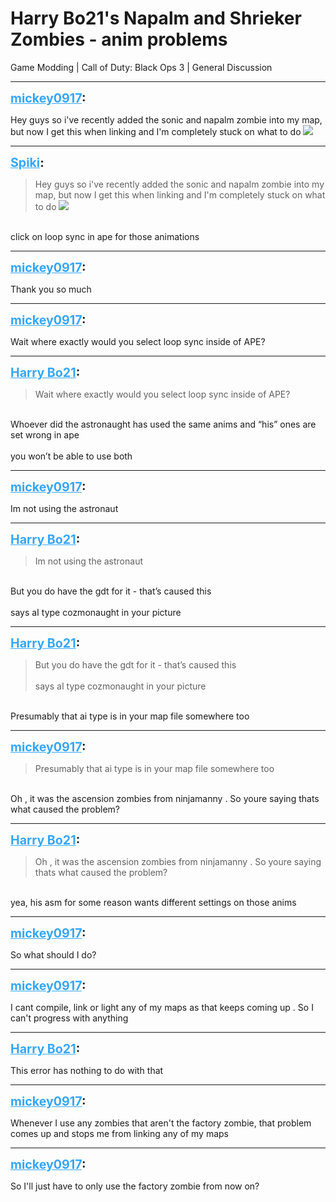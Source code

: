 # Harry Bo21's Napalm and Shrieker Zombies - anim problems
Game Modding | Call of Duty: Black Ops 3 | General Discussion

---
<strong style="font-size: 1.4em;"><span style="text-decoration: underline;text-decoration-color: #34a7f9;"><span style="color:#34a7f9;">mickey0917</span></span>:</strong>

<p>Hey guys so i&#39;ve recently added the sonic and napalm zombie into my map, but now I get this when linking and I&#39;m completely stuck on what to do <img style="max-width: 500px;" src="{{ '/wiki/threads/assets/a.507.jpg' | relative_url }}"></p>

---
<strong style="font-size: 1.4em;"><span style="text-decoration: underline;text-decoration-color: #34a7f9;"><span style="color:#34a7f9;">Spiki</span></span>:</strong>

<p><blockquote>Hey guys so i&#39;ve recently added the sonic and napalm zombie into my map, but now I get this when linking and I&#39;m completely stuck on what to do <img style="max-width: 500px;" src="{{ '/wiki/threads/assets/a.507.jpg' | relative_url }}"><br /></blockquote><br />click on loop sync in ape for those animations</p>

---
<strong style="font-size: 1.4em;"><span style="text-decoration: underline;text-decoration-color: #34a7f9;"><span style="color:#34a7f9;">mickey0917</span></span>:</strong>

<p>Thank you so much</p>

---
<strong style="font-size: 1.4em;"><span style="text-decoration: underline;text-decoration-color: #34a7f9;"><span style="color:#34a7f9;">mickey0917</span></span>:</strong>

<p>Wait where exactly would you select loop sync inside of APE?</p>

---
<strong style="font-size: 1.4em;"><span style="text-decoration: underline;text-decoration-color: #34a7f9;"><span style="color:#34a7f9;">Harry Bo21</span></span>:</strong>

<p><blockquote>Wait where exactly would you select loop sync inside of APE?<br /></blockquote><br />Whoever did the astronaught has used the same anims and “his” ones are set wrong in ape<br /><br />you won’t be able to use both</p>

---
<strong style="font-size: 1.4em;"><span style="text-decoration: underline;text-decoration-color: #34a7f9;"><span style="color:#34a7f9;">mickey0917</span></span>:</strong>

<p>Im not using the astronaut</p>

---
<strong style="font-size: 1.4em;"><span style="text-decoration: underline;text-decoration-color: #34a7f9;"><span style="color:#34a7f9;">Harry Bo21</span></span>:</strong>

<p><blockquote>Im not using the astronaut<br /></blockquote><br />But you do have the gdt for it - that’s caused this<br /><br />says aI type cozmonaught in your picture</p>

---
<strong style="font-size: 1.4em;"><span style="text-decoration: underline;text-decoration-color: #34a7f9;"><span style="color:#34a7f9;">Harry Bo21</span></span>:</strong>

<p><blockquote>But you do have the gdt for it - that’s caused this<br /><br />says aI type cozmonaught in your picture<br /></blockquote><br />Presumably that ai type is in your map file somewhere too</p>

---
<strong style="font-size: 1.4em;"><span style="text-decoration: underline;text-decoration-color: #34a7f9;"><span style="color:#34a7f9;">mickey0917</span></span>:</strong>

<p><blockquote>Presumably that ai type is in your map file somewhere too<br /></blockquote><br />Oh , it was the ascension zombies from ninjamanny . So youre saying thats what caused the problem?</p>

---
<strong style="font-size: 1.4em;"><span style="text-decoration: underline;text-decoration-color: #34a7f9;"><span style="color:#34a7f9;">Harry Bo21</span></span>:</strong>

<p><blockquote>Oh , it was the ascension zombies from ninjamanny . So youre saying thats what caused the problem?<br /></blockquote><br />yea, his asm for some reason wants different settings on those anims</p>

---
<strong style="font-size: 1.4em;"><span style="text-decoration: underline;text-decoration-color: #34a7f9;"><span style="color:#34a7f9;">mickey0917</span></span>:</strong>

<p>So what should I do?</p>

---
<strong style="font-size: 1.4em;"><span style="text-decoration: underline;text-decoration-color: #34a7f9;"><span style="color:#34a7f9;">mickey0917</span></span>:</strong>

<p>I cant compile, link or light any of my maps as that keeps coming up . So I can&#39;t progress with anything</p>

---
<strong style="font-size: 1.4em;"><span style="text-decoration: underline;text-decoration-color: #34a7f9;"><span style="color:#34a7f9;">Harry Bo21</span></span>:</strong>

<p>This error has nothing to do with that</p>

---
<strong style="font-size: 1.4em;"><span style="text-decoration: underline;text-decoration-color: #34a7f9;"><span style="color:#34a7f9;">mickey0917</span></span>:</strong>

<p>Whenever I use any zombies that aren&#39;t the factory zombie, that problem comes up and stops me from linking any of my maps</p>

---
<strong style="font-size: 1.4em;"><span style="text-decoration: underline;text-decoration-color: #34a7f9;"><span style="color:#34a7f9;">mickey0917</span></span>:</strong>

<p>So I&#39;ll just have to only use the factory zombie from now on?</p>
